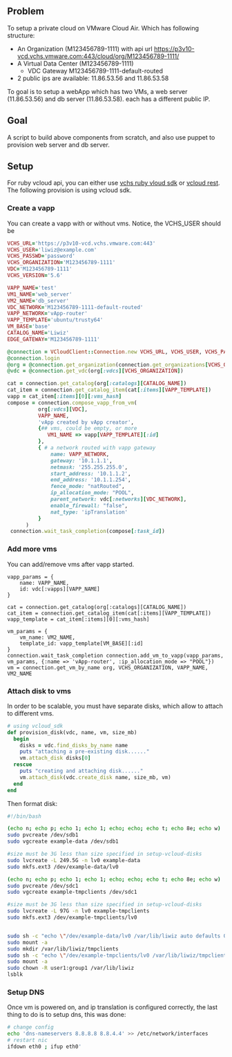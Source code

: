 ## Problem
To setup a private cloud on VMware Cloud Air. Which has following structure:
* An Organization (M123456789-1111) with api url https://p3v10-vcd.vchs.vmware.com:443/cloud/org/M123456789-1111/
* A Virtual Data Center (M123456789-1111)
  * VDC Gateway M123456789-1111-default-routed
* 2 public ips are available: 11.86.53.56 and 11.86.53.58

To goal is to setup a webApp which has two VMs, a web server (11.86.53.56) and db server (11.86.53.58). each has a different public IP.

## Goal
A script to build above components from scratch, and also use puppet to provision web server and db server.

## Setup
For ruby vcloud api, you can either use [vchs ruby vloud sdk](https://github.com/vchs/ruby_vcloud_sdk) or [vcloud rest](https://github.com/astratto/vcloud-rest). The following provision is using vcloud sdk.

### Create a vapp
You can create a vapp with or without vms. Notice, the VCHS_USER should be
```ruby
VCHS_URL='https://p3v10-vcd.vchs.vmware.com:443'
VCHS_USER='liwiz@example.com'
VCHS_PASSWD='password'
VCHS_ORGANIZATION='M123456789-1111'
VDC='M123456789-1111'
VCHS_VERSION='5.6'

VAPP_NAME='test'
VM1_NAME='web_server'
VM2_NAME='db_server'
VDC_NETWORK='M123456789-1111-default-routed'
VAPP_NETWORK='vApp-router'
VAPP_TEMPLATE='ubuntu/trusty64'
VM_BASE='base'
CATALOG_NAME='Liwiz'
EDGE_GATEWAY='M123456789-1111'

@connection = VCloudClient::Connection.new VCHS_URL, VCHS_USER, VCHS_PASSWD, VCHS_ORGANIZATION, VCHS_VERSION
@connection.login
@org = @connection.get_organization(connection.get_organizations[VCHS_ORGANIZATION])
@vdc = @connection.get_vdc(org[:vdcs][VCHS_ORGANIZATION])

cat = connection.get_catalog(org[:catalogs][CATALOG_NAME])
cat_item = connection.get_catalog_item(cat[:items][VAPP_TEMPLATE])
vapp = cat_item[:items][0][:vms_hash]
compose = connection.compose_vapp_from_vm(
          org[:vdcs][VDC],
          VAPP_NAME,
          'vApp created by vApp creator',
          {## vms, could be empty, or more
             VM1_NAME => vapp[VAPP_TEMPLATE][:id]
          },
          { # a network routed with vapp gateway
              name: VAPP_NETWORK,
              gateway: '10.1.1.1',
              netmask: '255.255.255.0',
              start_address: '10.1.1.2',
              end_address: '10.1.1.254',
              fence_mode: "natRouted",
              ip_allocation_mode: "POOL",
              parent_network: vdc[:networks][VDC_NETWORK],
              enable_firewall: "false",
              nat_type: 'ipTranslation'
          }
      )
 connection.wait_task_completion(compose[:task_id])
```

### Add more vms
You can add/remove vms after vapp started.
```
vapp_params = {
    name: VAPP_NAME,
    id: vdc[:vapps][VAPP_NAME]
}

cat = connection.get_catalog(org[:catalogs][CATALOG_NAME])
cat_item = connection.get_catalog_item(cat[:items][VAPP_TEMPLATE])
vapp_template = cat_item[:items][0][:vms_hash]

vm_params = {
    vm_name: VM2_NAME,
    template_id: vapp_template[VM_BASE][:id]
}
connection.wait_task_completion connection.add_vm_to_vapp(vapp_params, vm_params, {:name => 'vApp-router', :ip_allocation_mode => "POOL"})
vm = connection.get_vm_by_name org, VCHS_ORGANIZATION, VAPP_NAME, VM2_NAME
```

### Attach disk to vms
In order to be scalable, you must have separate disks, which allow to attach to different vms.
```ruby
# using vcloud_sdk
def provision_disk(vdc, name, vm, size_mb)
  begin
    disks = vdc.find_disks_by_name name
    puts "attaching a pre-existing disk......"
    vm.attach_disk disks[0]
  rescue
    puts "creating and attaching disk......"
    vm.attach_disk(vdc.create_disk name, size_mb, vm)
  end
end
```
Then format disk:
```bash
#!/bin/bash

(echo n; echo p; echo 1; echo 1; echo; echo; echo t; echo 8e; echo w) |  sudo fdisk /dev/sdb
sudo pvcreate /dev/sdb1
sudo vgcreate example-data /dev/sdb1

#size must be 3G less than size specified in setup-vcloud-disks
sudo lvcreate -L 249.5G -n lv0 example-data
sudo mkfs.ext3 /dev/example-data/lv0

(echo n; echo p; echo 1; echo 1; echo; echo; echo t; echo 8e; echo w) |  sudo fdisk /dev/sdc
sudo pvcreate /dev/sdc1
sudo vgcreate example-tmpclients /dev/sdc1

#size must be 3G less than size specified in setup-vcloud-disks
sudo lvcreate -L 97G -n lv0 example-tmpclients
sudo mkfs.ext3 /dev/example-tmpclients/lv0


sudo sh -c "echo \"/dev/example-data/lv0 /var/lib/liwiz auto defaults 0 0\" >> /etc/fstab"
sudo mount -a
sudo mkdir /var/lib/liwiz/tmpclients
sudo sh -c "echo \"/dev/example-tmpclients/lv0 /var/lib/liwiz/tmpclients auto defaults 0 0\" >> /etc/fstab"
sudo mount -a
sudo chown -R user1:group1 /var/lib/liwiz
lsblk
```

### Setup DNS
Once vm is powered on, and ip translation is configured correctly, the last thing to do is to setup dns, this was done:
```bash
# change config
echo 'dns-nameservers 8.8.8.8 8.8.4.4' >> /etc/network/interfaces
# restart nic
ifdown eth0 ; ifup eth0'
```
